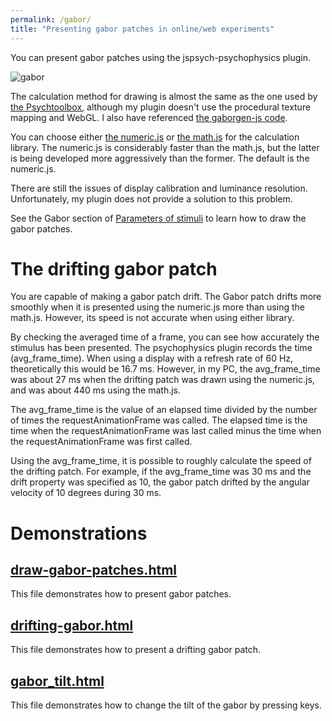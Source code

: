 ```yaml
---
permalink: /gabor/
title: "Presenting gabor patches in online/web experiments"
---
```


You can present gabor patches using the jspsych-psychophysics plugin.

![gabor](/images/gabor.png)

The calculation method for drawing is almost the same as the one used by [the Psychtoolbox](http://psychtoolbox.org/), although my plugin doesn't use the procedural texture mapping and WebGL. I also have referenced [the gaborgen-js code](https://github.com/jtth/gaborgen-js).

You can choose either [the numeric.js](https://github.com/sloisel/numeric) or [the math.js](https://mathjs.org/) for the calculation library. The numeric.js is considerably faster than the math.js, but the latter is being developed more aggressively than the former. The default is the numeric.js.

There are still the issues of display calibration and luminance resolution. Unfortunately, my plugin does not provide a solution to this problem.

See the Gabor section of [Parameters of stimuli](https://jspsychophysics.hes.kyushu-u.ac.jp/objectProperties.html) to learn how to draw the gabor patches.

# The drifting gabor patch

You are capable of making a gabor patch drift. The Gabor patch drifts more smoothly when it is presented using the numeric.js more than using the math.js. However, its speed is not accurate when using either library.

By checking the averaged time of a frame, you can see how accurately the stimulus has been presented. The psychophysics plugin records the time (avg_frame_time). When using a display with a refresh rate of 60 Hz, theoretically this would be 16.7 ms. However, in my PC, the avg_frame_time was about 27 ms when the drifting patch was drawn using the numeric.js, and was about 440 ms using the math.js.

The avg_frame_time is the value of an elapsed time divided by the number of times the requestAnimationFrame was called. The elapsed time is the time when the requestAnimationFrame was last called minus the time when the requestAnimationFrame was first called. 

Using the avg_frame_time, it is possible to roughly calculate the speed of the drifting patch. For example, if the avg_frame_time was 30 ms and the drift property was specified as 10, the gabor patch drifted by the angular velocity of 10 degrees during 30 ms.

# Demonstrations

## [draw-gabor-patches.html](https://www.hes.kyushu-u.ac.jp/~kurokid/jspsychophysics/demos/draw-gabor-patches.html)

This file demonstrates how to present gabor patches. 

## [drifting-gabor.html](https://www.hes.kyushu-u.ac.jp/~kurokid/jspsychophysics/demos/drifting-gabor.html)

This file demonstrates how to present a drifting gabor patch. 

## [gabor_tilt.html](https://www.hes.kyushu-u.ac.jp/~kurokid/jspsychophysics/demos/gabor_tilt.html)

This file demonstrates how to change the tilt of the gabor by pressing keys.